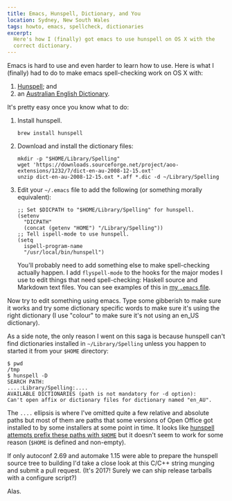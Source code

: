 ```yaml
---
title: Emacs, Hunspell, Dictionary, and You
location: Sydney, New South Wales
tags: howto, emacs, spellcheck, dictionaries
excerpt: 
  Here's how I (finally) got emacs to use hunspell on OS X with the
  correct dictionary.
---
```


Emacs is hard to use and even harder to learn how to use. Here is what
I (finally) had to do to make emacs spell-checking work on OS X with:

1. [Hunspell][1]; and
2. an [Australian English Dictionary][2].

It's pretty easy once you know what to do:

1. Install hunspell.

    ````
    brew install hunspell
    ````

2. Download and install the dictionary files:

    ````
    mkdir -p "$HOME/Library/Spelling"
    wget 'https://downloads.sourceforge.net/project/aoo-extensions/1232/7/dict-en-au-2008-12-15.oxt'
    unzip dict-en-au-2008-12-15.oxt *.aff *.dic -d ~/Library/Spelling
    ````

3. Edit your `~/.emacs` file to add the following (or something
   morally equivalent):

    ````{.scheme}
    ;; Set $DICPATH to "$HOME/Library/Spelling" for hunspell.
    (setenv
      "DICPATH"
      (concat (getenv "HOME") "/Library/Spelling"))
    ;; Tell ispell-mode to use hunspell.
    (setq
      ispell-program-name
      "/usr/local/bin/hunspell")
    ````

   You'll probably need to add something else to make spell-checking
   actually happen. I add `flyspell-mode` to the hooks for the major
   modes I use to edit things that need spell-checking: Haskell source
   and Markdown text files. You can see examples of this in
   [my `.emacs` file][3].

Now try to edit something using emacs. Type some gibberish to make
sure it works and try some dictionary specific words to make sure it's
using the right dictionary (I use "colour" to make sure it's not using
an en_US dictionary).

As a side note, the only reason I went on this saga is because
hunspell can't find dictionaries installed in `~/Library/Spelling`
unless you happen to started it from your `$HOME` directory:

````
$ pwd
/tmp
$ hunspell -D
SEARCH PATH:
....:Library/Spelling:....
AVAILABLE DICTIONARIES (path is not mandatory for -d option):
Can't open affix or dictionary files for dictionary named "en_AU".
````

The `....` ellipsis is where I've omitted quite a few relative and
absolute paths but most of them are paths that some versions of Open
Office got installed to by some installers at some point in time. It
looks like [hunspell attempts prefix these paths with `$HOME`][4] but
it doesn't seem to work for some reason (`$HOME` is defined and
non-empty).

If only autoconf 2.69 and automake 1.15 were able to prepare the
hunspell source tree to building I'd take a close look at this C/C++
string munging and submit a pull request. (It's 2017! Surely we can ship
release tarballs with a configure script?)

Alas.

[1]: https://hunspell.github.io/
[2]: http://extensions.openoffice.org/en/project/english-australian-dictionary
[3]: https://github.com/thsutton/dotfiles/blob/master/.emacs#L94
[4]: https://github.com/hunspell/hunspell/blob/master/src/tools/hunspell.cxx#L2056
